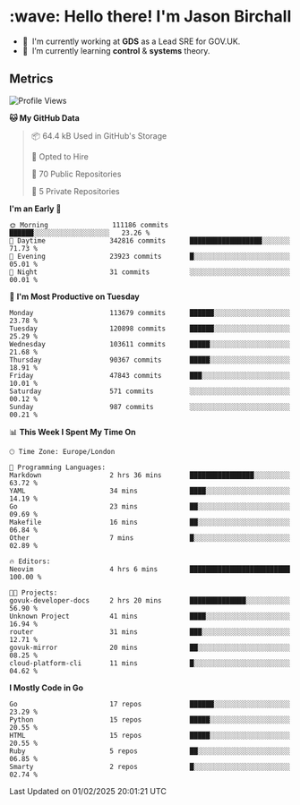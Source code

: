 <h1 align="left" id="jason-title">:wave: Hello there! I'm Jason Birchall</h1>

- :office: &nbsp;I'm currently working at **GDS** as a Lead SRE for GOV.UK.
- :seedling: &nbsp;I’m currently learning **control** & **systems** theory.

<h2>Metrics</h2>

<!--START_SECTION:waka-->
![Profile Views](http://img.shields.io/badge/Profile%20Views-0-blue)

**🐱 My GitHub Data** 

> 📦 64.4 kB Used in GitHub's Storage 
 > 
> 💼 Opted to Hire
 > 
> 📜 70 Public Repositories 
 > 
> 🔑 5 Private Repositories 
 > 
**I'm an Early 🐤** 

```text
🌞 Morning                111186 commits      ██████░░░░░░░░░░░░░░░░░░░   23.26 % 
🌆 Daytime                342816 commits      ██████████████████░░░░░░░   71.73 % 
🌃 Evening                23923 commits       █░░░░░░░░░░░░░░░░░░░░░░░░   05.01 % 
🌙 Night                  31 commits          ░░░░░░░░░░░░░░░░░░░░░░░░░   00.01 % 
```
📅 **I'm Most Productive on Tuesday** 

```text
Monday                   113679 commits      ██████░░░░░░░░░░░░░░░░░░░   23.78 % 
Tuesday                  120898 commits      ██████░░░░░░░░░░░░░░░░░░░   25.29 % 
Wednesday                103611 commits      █████░░░░░░░░░░░░░░░░░░░░   21.68 % 
Thursday                 90367 commits       █████░░░░░░░░░░░░░░░░░░░░   18.91 % 
Friday                   47843 commits       ███░░░░░░░░░░░░░░░░░░░░░░   10.01 % 
Saturday                 571 commits         ░░░░░░░░░░░░░░░░░░░░░░░░░   00.12 % 
Sunday                   987 commits         ░░░░░░░░░░░░░░░░░░░░░░░░░   00.21 % 
```


📊 **This Week I Spent My Time On** 

```text
🕑︎ Time Zone: Europe/London

💬 Programming Languages: 
Markdown                 2 hrs 36 mins       ████████████████░░░░░░░░░   63.72 % 
YAML                     34 mins             ████░░░░░░░░░░░░░░░░░░░░░   14.19 % 
Go                       23 mins             ██░░░░░░░░░░░░░░░░░░░░░░░   09.69 % 
Makefile                 16 mins             ██░░░░░░░░░░░░░░░░░░░░░░░   06.84 % 
Other                    7 mins              █░░░░░░░░░░░░░░░░░░░░░░░░   02.89 % 

🔥 Editors: 
Neovim                   4 hrs 6 mins        █████████████████████████   100.00 % 

🐱‍💻 Projects: 
govuk-developer-docs     2 hrs 20 mins       ██████████████░░░░░░░░░░░   56.90 % 
Unknown Project          41 mins             ████░░░░░░░░░░░░░░░░░░░░░   16.94 % 
router                   31 mins             ███░░░░░░░░░░░░░░░░░░░░░░   12.71 % 
govuk-mirror             20 mins             ██░░░░░░░░░░░░░░░░░░░░░░░   08.25 % 
cloud-platform-cli       11 mins             █░░░░░░░░░░░░░░░░░░░░░░░░   04.62 % 
```

**I Mostly Code in Go** 

```text
Go                       17 repos            ██████░░░░░░░░░░░░░░░░░░░   23.29 % 
Python                   15 repos            █████░░░░░░░░░░░░░░░░░░░░   20.55 % 
HTML                     15 repos            █████░░░░░░░░░░░░░░░░░░░░   20.55 % 
Ruby                     5 repos             ██░░░░░░░░░░░░░░░░░░░░░░░   06.85 % 
Smarty                   2 repos             █░░░░░░░░░░░░░░░░░░░░░░░░   02.74 % 
```




 Last Updated on 01/02/2025 20:01:21 UTC
<!--END_SECTION:waka-->

<!-- links -->

[issues page]: https://github.com/jasonBirchall/jasonBirchall/issues "jasonBirchall/issues"
